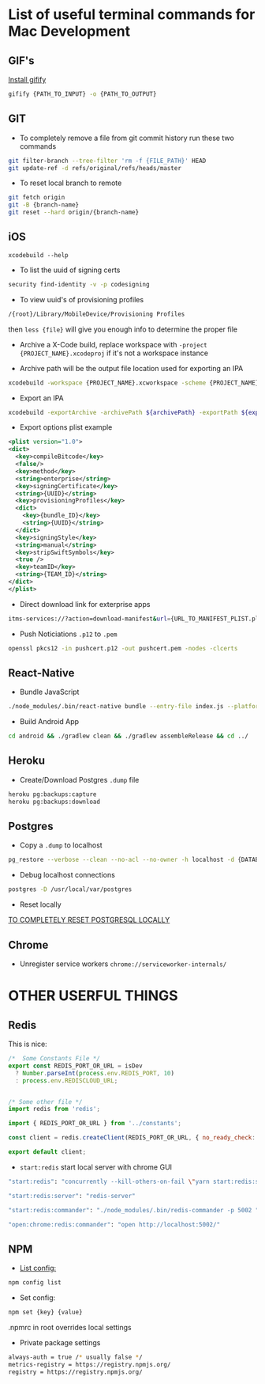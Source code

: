 # List of useful terminal commands for Mac Development

## GIF's

[Install gifify](https://github.com/vvo/gifify)

```bash
gifify {PATH_TO_INPUT} -o {PATH_TO_OUTPUT}
```

## GIT

* To completely remove a file from git commit history run these two commands

```bash
git filter-branch --tree-filter 'rm -f {FILE_PATH}' HEAD
git update-ref -d refs/original/refs/heads/master
```

* To reset local branch to remote

```bash
git fetch origin
git -B {branch-name}
git reset --hard origin/{branch-name}
```

## iOS

`xcodebuild --help`

* To list the uuid of signing certs

```bash
security find-identity -v -p codesigning
```

* To view uuid's of provisioning profiles

```bash
/{root}/Library/MobileDevice/Provisioning Profiles
```
then `less {file}` will give you enough info to determine the proper file

* Archive a X-Code build, replace workspace with `-project {PROJECT_NAME}.xcodeproj` if it's not a workspace instance

* Archive path will be the output file location used for exporting an IPA

```bash
xcodebuild -workspace {PROJECT_NAME}.xcworkspace -scheme {PROJECT_NAME} -configuration Release -archivePath ${archivePath} archive -quiet -sdk iphoneos
```

* Export an IPA

```bash
xcodebuild -exportArchive -archivePath ${archivePath} -exportPath ${exportPath} -exportOptionsPlist ${exportOptionsPlistPath}
```

* Export options plist example

```xml
<plist version="1.0">
<dict>
  <key>compileBitcode</key>
  <false/>
  <key>method</key>
  <string>enterprise</string>
  <key>signingCertificate</key>
  <string>{UUID}</string>
  <key>provisioningProfiles</key>
  <dict>
    <key>{bundle_ID}</key>
    <string>{UUID}</string>
  </dict>
  <key>signingStyle</key>
  <string>manual</string>
  <key>stripSwiftSymbols</key>
  <true />
  <key>teamID</key>
  <string>{TEAM_ID}</string>
</dict>
</plist>

```

* Direct download link for exterprise apps

```bash
itms-services://?action=download-manifest&url={URL_TO_MANIFEST_PLIST.plist}
```

* Push Noticiations `.p12` to `.pem`

```bash
openssl pkcs12 -in pushcert.p12 -out pushcert.pem -nodes -clcerts
```

## React-Native

* Bundle JavaScript

```bash
./node_modules/.bin/react-native bundle --entry-file index.js --platform ios --dev false --bundle-output ios/{PROJECT_NAME}/main.jsbundle
```

* Build Android App

```bash
cd android && ./gradlew clean && ./gradlew assembleRelease && cd ../
```

## Heroku

*  Create/Download Postgres `.dump` file

```bash
heroku pg:backups:capture
heroku pg:backups:download
```

## Postgres

* Copy a `.dump` to localhost

```bash
pg_restore --verbose --clean --no-acl --no-owner -h localhost -d {DATABSE_NAME} {PATH_TO_DUMP_FILE}
```

* Debug localhost connections

```bash
postgres -D /usr/local/var/postgres
```

* Reset locally

[TO COMPLETELY RESET POSTGRESQL LOCALLY](https://medium.com/@bitadj/completely-uninstall-and-reinstall-psql-on-osx-551390904b86)

## Chrome

* Unregister service workers `chrome://serviceworker-internals/`


# OTHER USERFUL THINGS

## Redis

This is nice:
```js
/*  Some Constants File */
export const REDIS_PORT_OR_URL = isDev
  ? Number.parseInt(process.env.REDIS_PORT, 10)
  : process.env.REDISCLOUD_URL;


/* Some other file */
import redis from 'redis';

import { REDIS_PORT_OR_URL } from '../constants';

const client = redis.createClient(REDIS_PORT_OR_URL, { no_ready_check: true });

export default client;

```

* `start:redis` start local server with chrome GUI

```bash
"start:redis": "concurrently --kill-others-on-fail \"yarn start:redis:server\" \"yarn start:redis:commander\" \"wait-on http://localhost:5002 && yarn open:chrome:redis:commander\""

"start:redis:server": "redis-server"

"start:redis:commander": "./node_modules/.bin/redis-commander -p 5002 "

"open:chrome:redis:commander": "open http://localhost:5002/"
```
## NPM

* [List config:](https://docs.npmjs.com/misc/config)
```bash
npm config list
```

* Set config:
```bash
npm set {key} {value}
```

.npmrc in root overrides local settings

* Private package settings
```bash
always-auth = true /* usually false */
metrics-registry = https://registry.npmjs.org/
registry = https://registry.npmjs.org/
```
